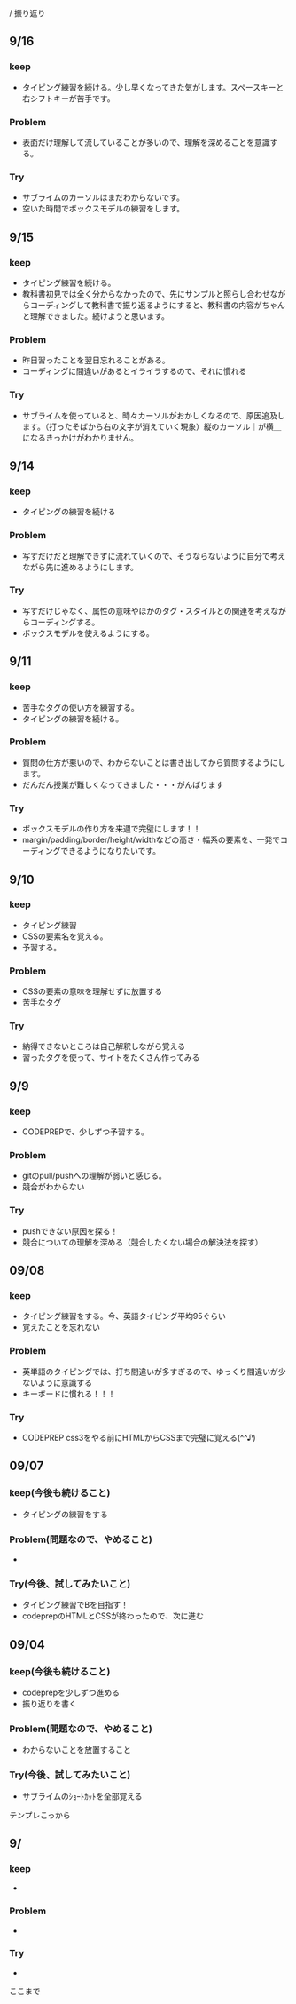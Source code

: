/ 振り返り


## 9/16

### keep

- タイピング練習を続ける。少し早くなってきた気がします。スペースキーと右シフトキーが苦手です。

### Problem

- 表面だけ理解して流していることが多いので、理解を深めることを意識する。

### Try

- サブライムのカーソルはまだわからないです。
- 空いた時間でボックスモデルの練習をします。





## 9/15

### keep

- タイピング練習を続ける。
- 教科書初見では全く分からなかったので、先にサンプルと照らし合わせながらコーディングして教科書で振り返るようにすると、教科書の内容がちゃんと理解できました。続けようと思います。

### Problem

- 昨日習ったことを翌日忘れることがある。
- コーディングに間違いがあるとイライラするので、それに慣れる

### Try

- サブライムを使っていると、時々カーソルがおかしくなるので、原因追及します。（打ったそばから右の文字が消えていく現象）縦のカーソル｜が横＿になるきっかけがわかりません。




## 9/14

### keep

- タイピングの練習を続ける

### Problem

- 写すだけだと理解できずに流れていくので、そうならないように自分で考えながら先に進めるようにします。

### Try

- 写すだけじゃなく、属性の意味やほかのタグ・スタイルとの関連を考えながらコーディングする。
- ボックスモデルを使えるようにする。





## 9/11

### keep

- 苦手なタグの使い方を練習する。
- タイピングの練習を続ける。

### Problem

- 質問の仕方が悪いので、わからないことは書き出してから質問するようにします。
- だんだん授業が難しくなってきました・・・がんばります

### Try

- ボックスモデルの作り方を来週で完璧にします！！
- margin/padding/border/height/widthなどの高さ・幅系の要素を、一発でコーディングできるようになりたいです。





## 9/10

### keep

- タイピング練習
- CSSの要素名を覚える。
- 予習する。

### Problem

- CSSの要素の意味を理解せずに放置する
- 苦手なタグ

### Try

- 納得できないところは自己解釈しながら覚える
- 習ったタグを使って、サイトをたくさん作ってみる




## 9/9

### keep

- CODEPREPで、少しずつ予習する。

### Problem

- gitのpull/pushへの理解が弱いと感じる。
- 競合がわからない

### Try

- pushできない原因を探る！
- 競合についての理解を深める（競合したくない場合の解決法を探す）




## 09/08

### keep

- タイピング練習をする。今、英語タイピング平均95ぐらい
- 覚えたことを忘れない

### Problem

- 英単語のタイピングでは、打ち間違いが多すぎるので、ゆっくり間違いが少ないように意識する
- キーボードに慣れる！！！

### Try

- CODEPREP css3をやる前にHTMLからCSSまで完璧に覚える(^^♪)




## 09/07

### keep(今後も続けること)

- タイピングの練習をする

### Problem(問題なので、やめること)

-

### Try(今後、試してみたいこと)

- タイピング練習でBを目指す！
- codeprepのHTMLとCSSが終わったので、次に進む




## 09/04

### keep(今後も続けること)

- codeprepを少しずつ進める
- 振り返りを書く

### Problem(問題なので、やめること)

- わからないことを放置すること

### Try(今後、試してみたいこと)

- サブライムのｼｮｰﾄｶｯﾄを全部覚える



テンプレこっから


## 9/

### keep

- 

### Problem

- 

### Try

- 




ここまで